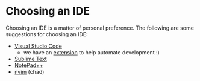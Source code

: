 # Choosing an IDE

Choosing an IDE is a matter of personal preference. The following are some
suggestions for choosing an IDE:

* [Visual Studio Code](https://code.visualstudio.com)
    * we have an [extension](https://marketplace.visualstudio.com/items?itemName=SrIzan.sern-snippets) to help automate development :) 
* [Sublime Text](https://www.sublimetext.com/)
* [NotePad++](https://notepad-plus-plus.org/)
* [nvim](https://neovim.io/) (chad)

